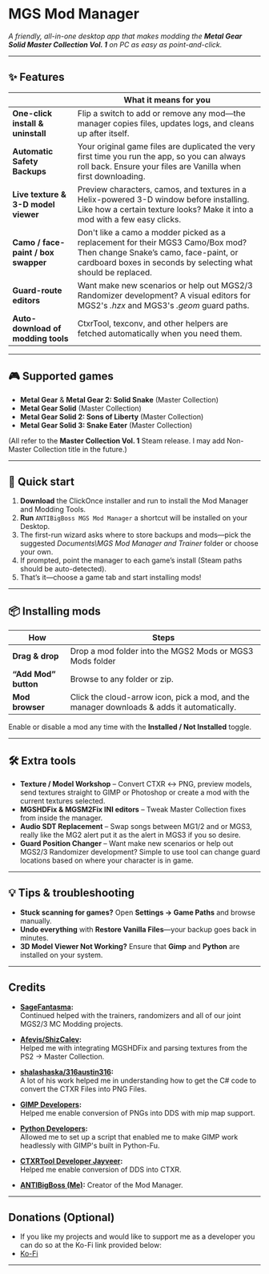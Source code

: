 # MGS Mod Manager

*A friendly, all-in-one desktop app that makes modding the **Metal Gear Solid Master Collection Vol. 1** on PC as easy as point-and-click.*

---

## ✨ Features

|           | What it means for you |
|-----------|-----------------------|
| **One-click install & uninstall** | Flip a switch to add or remove any mod—the manager copies files, updates logs, and cleans up after itself. |
| **Automatic Safety Backups** | Your original game files are duplicated the very first time you run the app, so you can always roll back. Ensure your files are Vanilla when first downloading. |
| **Live texture & 3-D model viewer** | Preview characters, camos, and textures in a Helix-powered 3-D window before installing. Like how a certain texture looks? Make it into a mod with a few easy clicks. |
| **Camo / face-paint / box swapper** | Don't like a camo a modder picked as a replacement for their MGS3 Camo/Box mod? Then change Snake’s camo, face-paint, or cardboard boxes in seconds by selecting what should be replaced. |
| **Guard-route editors** | Want make new scenarios or help out MGS2/3 Randomizer development? A visual editors for MGS2's *.hzx* and MGS3's *.geom* guard paths.|
| **Auto-download of modding tools** | CtxrTool, texconv, and other helpers are fetched automatically when you need them. |

---

## 🎮 Supported games

* **Metal Gear** & **Metal Gear 2: Solid Snake** (Master Collection)  
* **Metal Gear Solid** (Master Collection)
* **Metal Gear Solid 2: Sons of Liberty** (Master Collection)  
* **Metal Gear Solid 3: Snake Eater** (Master Collection)  

(All refer to the **Master Collection Vol. 1** Steam release. I may add Non-Master Collection title in the future.)

---

## 🚀 Quick start

1. **Download** the ClickOnce installer and run to install the Mod Manager and Modding Tools.  
2. **Run** `ANTIBigBoss MGS Mod Manager` a shortcut will be installed on your Desktop.  
3. The first-run wizard asks where to store backups and mods—pick the suggested *Documents\\MGS Mod Manager and Trainer* folder or choose your own.  
4. If prompted, point the manager to each game’s install (Steam paths should be auto-detected).  
5. That’s it—choose a game tab and start installing mods!

---

## 📦 Installing mods

| How | Steps |
|-----|-------|
| **Drag & drop** | Drop a mod folder into the MGS2 Mods or MGS3 Mods folder |
| **“Add Mod” button** | Browse to any folder or zip. |
| **Mod browser** | Click the cloud-arrow icon, pick a mod, and the manager downloads & adds it automatically. |

Enable or disable a mod any time with the **Installed / Not Installed** toggle.

---

## 🛠️ Extra tools

* **Texture / Model Workshop** – Convert CTXR ↔ PNG, preview models, send textures straight to GIMP or Photoshop or create a mod with the current textures selected.
* **MGSHDFix & MGSM2Fix INI editors** – Tweak Master Collection fixes from inside the manager.  
* **Audio SDT Replacement** – Swap songs between MG1/2 and or MGS3, really like the MG2 alert put it as the alert in MGS3 if you so desire.
* **Guard Position Changer** – Want make new scenarios or help out MGS2/3 Randomizer development? Simple to use tool can change guard locations based on where your character is in game.

---

## 💡 Tips & troubleshooting

* **Stuck scanning for games?** Open **Settings → Game Paths** and browse manually.  
* **Undo everything** with **Restore Vanilla Files**—your backup goes back in minutes.
* **3D Model Viewer Not Working?** Ensure that **Gimp** and **Python** are installed on your system. 

---

## Credits

- **[SageFantasma](https://github.com/SageFantasma):**  
  Continued helped with the trainers, randomizers and all of our joint MGS2/3 MC Modding projects.

- **[Afevis/ShizCalev](https://github.com/ShizCalev):**  
  Helped me with integrating MGSHDFix and parsing textures from the PS2 -> Master Collection.

- **[shalashaska/316austin316](https://github.com/316austin316):**  
  A lot of his work helped me in understanding how to get the C# code to convert the CTXR Files into PNG Files.

- **[GIMP Developers](https://www.gimp.org/):**  
  Helped me enable conversion of PNGs into DDS with mip map support.

- **[Python Developers](https://www.python.org/):**  
  Allowed me to set up a script that enabled me to make GIMP work headlessly with GIMP's built in Python-Fu.

- **[CTXRTool Developer Jayveer](https://github.com/Jayveer/CtxrTool):**  
  Helped me enable conversion of DDS into CTXR.

- **[ANTIBigBoss (Me)](https://github.com/ANTIBigBoss):** 
  Creator of the Mod Manager.
  
---
## Donations (Optional)
  - If you like my projects and would like to support me as a developer you can do so at the Ko-Fi link provided below:
  - [Ko-Fi](https://ko-fi.com/antibigboss)
---
